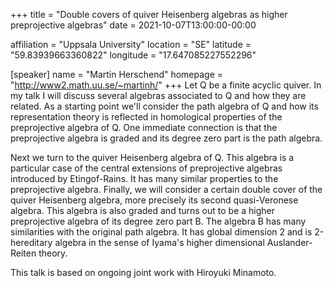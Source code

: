 +++
title = "Double covers of quiver Heisenberg algebras as higher preprojective algebras"
date = 2021-10-07T13:00:00-00:00

affiliation = "Uppsala University"
location = "SE"
latitude = "59.83939663360822"
longitude = "17.647085227552296"

[speaker]
  name = "Martin Herschend"
  homepage = "http://www2.math.uu.se/~martinh/"
+++
Let Q be a finite acyclic quiver. In my talk I will discuss several algebras associated to Q and how they are related. As a starting point we'll consider the path algebra of Q and how its representation theory is reflected in homological properties of the preprojective algebra of Q. One immediate connection is that the preprojective algebra is graded and its degree zero part is the path algebra. 

Next we turn to the quiver Heisenberg algebra of Q. This algebra is a particular case of the central extensions of preprojective algebras introduced by Etingof-Rains. It has many similar properties to the preprojective algebra. Finally, we will consider a certain double cover of the quiver Heisenberg algebra, more precisely its second quasi-Veronese algebra. This algebra is also graded and turns out to be a higher preprojective algebra of its degree zero part B. The algebra B has many similarities with the original path algebra. It has global dimension 2 and is 2-hereditary algebra in the sense of Iyama's higher dimensional Auslander-Reiten theory. 

This talk is based on ongoing joint work with Hiroyuki Minamoto.
